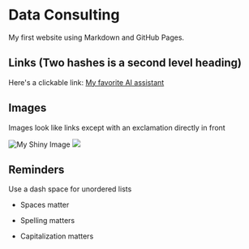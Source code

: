 # Data Consulting 

My first website using Markdown and GitHub Pages.

## Links (Two hashes is a second level heading)

Here's a clickable link: [My favorite AI assistant](https://chat.openai.com/)

## Images

Images look like links except with an exclamation directly in front

![My Shiny Image](https://raw.githubusercontent.com/denisecase/pyshiny-penguins-dashboard-express/main/images/LocalAppRunning.JPG)
![](https://img.freepik.com/free-photo/adorable-dog-with-abstract-colorful-graphic-background_23-2150022293.jpg?t=st=1709780774~exp=1709784374~hmac=101ece8c8562ce557bf709b6be1d0620f2d7c701b94bdb4850fc71a550c3af14&w=900)
## Reminders

Use a dash space for unordered lists

- Spaces matter

- Spelling matters

- Capitalization matters

